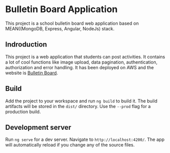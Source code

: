 # Bulletin Board Application
This project is a school bulletin board web application based on MEAN((MongoDB, Express, Angular, NodeJs) stack.


## Indroduction
This project is a web application that students can post activities. It contains a lot of cool functions like image upload, data pagination, authentication, authorization and error handling. It has been deployed on AWS and the website is [Bulletin Board](http://bulletin-board-application.s3-website.us-east-2.amazonaws.com/).


## Build

Add the project to your workspace and run `ng build` to build it. The build artifacts will be stored in the `dist/` directory. Use the `--prod` flag for a production build.


## Development server

Run `ng serve` for a dev server. Navigate to `http://localhost:4200/`. The app will automatically reload if you change any of the source files.


